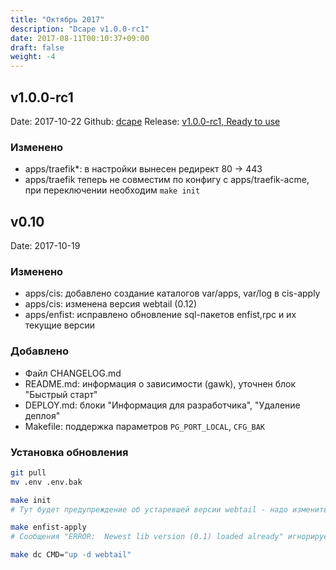 ```yaml
---
title: "Октябрь 2017"
description: "Dcape v1.0.0-rc1"
date: 2017-08-11T00:10:37+09:00
draft: false
weight: -4
---
```


## v1.0.0-rc1

Date: 2017-10-22
Github: [dcape](https://github.com/dopos/dcape)
Release: [v1.0.0-rc1, Ready to use](https://github.com/dopos/dcape/releases/tag/v1.0.0-rc1)

### Изменено

* apps/traefik*: в настройки вынесен редирект 80 -> 443
* apps/traefik теперь не совместим по конфигу с apps/traefik-acme, при переключении необходим `make init`

## v0.10

Date: 2017-10-19

### Изменено

* apps/cis: добавлено создание каталогов var/apps, var/log в cis-apply
* apps/cis: изменена версия webtail (0.12)
* apps/enfist: исправлено обновление sql-пакетов enfist,rpc и их текущие версии

### Добавлено

* Файл CHANGELOG.md
* README.md: информация о зависимости (gawk), уточнен блок "Быстрый старт"
* DEPLOY.md: блоки "Информация для разработчика", "Удаление деплоя"
* Makefile: поддержка параметров `PG_PORT_LOCAL`, `CFG_BAK`

### Установка обновления

```bash
git pull
mv .env .env.bak

make init
# Тут будет предупреждение об устаревшей версии webtail - надо изменить на новую в .env

make enfist-apply
# Сообщения "ERROR:  Newest lib version (0.1) loaded already" игнорируем, других ошибок быть не должно

make dc CMD="up -d webtail"
```
